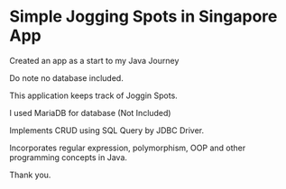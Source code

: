 # Simple Jogging Spots in Singapore App

Created an app as a start to my Java Journey

Do note no database included.

This application keeps track of Joggin Spots.

I used MariaDB for database (Not Included)

Implements CRUD using SQL Query by JDBC Driver.

Incorporates regular expression, polymorphism, OOP and other programming concepts in Java.

Thank you.

